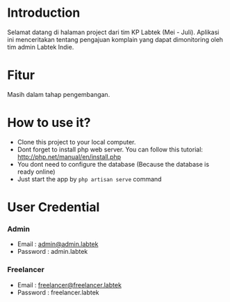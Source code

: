 # Introduction
Selamat datang di halaman project dari tim KP Labtek (Mei - Juli). Aplikasi ini menceritakan tentang pengajuan komplain yang dapat dimonitoring oleh tim admin Labtek Indie.

# Fitur
Masih dalam tahap pengembangan.

# How to use it?
- Clone this project to your local computer.
- Dont forget to install php web server. You can follow this tutorial: http://php.net/manual/en/install.php
- You dont need to configure the database (Because the database is ready online)
- Just start the app by `php artisan serve` command

# User Credential
### Admin
- Email : admin@admin.labtek
- Password : admin.labtek
### Freelancer
- Email : freelancer@freelancer.labtek
- Password : freelancer.labtek